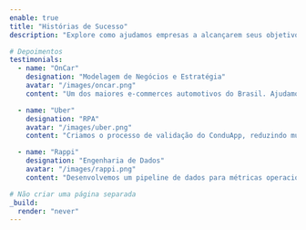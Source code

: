 ```yaml
---
enable: true
title: "Histórias de Sucesso"
description: "Explore como ajudamos empresas a alcançarem seus objetivos por meio de soluções tecnológicas inovadoras."

# Depoimentos
testimonials:
  - name: "OnCar"
    designation: "Modelagem de Negócios e Estratégia"
    avatar: "/images/oncar.png"
    content: "Um dos maiores e-commerces automotivos do Brasil. Ajudamos a definir OKRs, KPIs e benchmarks, e criamos ferramentas de monitoramento. Conduzimos entrevistas e treinamentos para um novo analista de estratégia e planejamento."

  - name: "Uber"
    designation: "RPA"
    avatar: "/images/uber.png"
    content: "Criamos o processo de validação do ConduApp, reduzindo multas de R$200k para R$2k mensais. Automatizamos o pipeline de dados para métricas de equilíbrio de mercado em todo o Brasil, permitindo decisões centralizadas de investimento."

  - name: "Rappi"
    designation: "Engenharia de Dados"
    avatar: "/images/rappi.png"
    content: "Desenvolvemos um pipeline de dados para métricas operacionais na América Latina, centralizando processos de decisão de investimento e fornecendo dados para um modelo de aprendizado de máquina."

# Não criar uma página separada
_build:
  render: "never"
---
```

